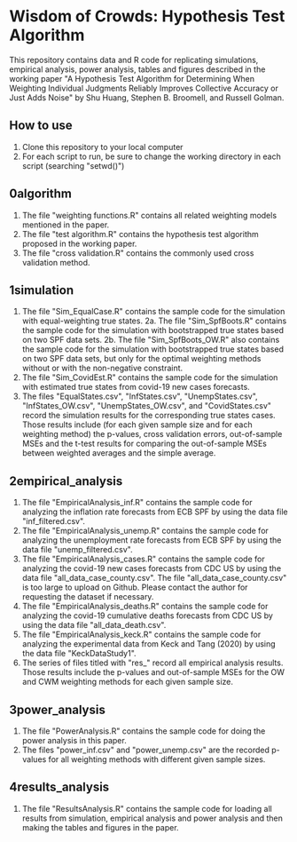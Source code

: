 # Wisdom of Crowds: Hypothesis Test Algorithm

This repository contains data and R code for replicating simulations, empirical analysis, power analysis, 
tables and figures described in the working paper "A Hypothesis Test Algorithm for Determining 
When Weighting Individual Judgments Reliably Improves Collective Accuracy or Just Adds Noise" 
by Shu Huang, Stephen B. Broomell, and Russell Golman. 

## How to use
1. Clone this repository to your local computer
2. For each script to run, be sure to change the working directory in each script (searching "setwd()")

## 0algorithm
1. The file "weighting functions.R" contains all related weighting models mentioned in the paper. 
2. The file "test algorithm.R" contains the hypothesis test algorithm proposed in the working paper. 
3. The file "cross validation.R" contains the commonly used cross validation method. 

## 1simulation
1. The file "Sim_EqualCase.R" contains the sample code for the simulation with equal-weighting true states. 
2a. The file "Sim_SpfBoots.R" contains the sample code for the simulation with bootstrapped true states based on two SPF data sets.
2b. The file "Sim_SpfBoots_OW.R" also contains the sample code for the simulation with bootstrapped true states based on two SPF data sets, but only for the optimal weighting methods without or with the non-negative constraint.
3. The file "Sim_CovidEst.R" contains the sample code for the simulation with estimated true states from covid-19 new cases forecasts.
4. The files "EqualStates.csv", "InfStates.csv", "UnempStates.csv", "InfStates_OW.csv", "UnempStates_OW.csv", and "CovidStates.csv" record the simulation results for the corresponding true states cases. Those results include (for each given sample size and for each weighting method) the p-values, cross validation errors, out-of-sample MSEs and the t-test results for comparing the out-of-sample MSEs between weighted averages and the simple average. 

## 2empirical_analysis
1. The file "EmpiricalAnalysis_inf.R" contains the sample code for analyzing the inflation rate forecasts from ECB SPF by using the data file "inf_filtered.csv". 
2. The file "EmpiricalAnalysis_unemp.R" contains the sample code for analyzing the unemployment rate forecasts from ECB SPF by using the data file "unemp_filtered.csv".
3. The file "EmpiricalAnalysis_cases.R" contains the sample code for analyzing the covid-19 new cases forecasts from CDC US by using the data file "all_data_case_county.csv". The file "all_data_case_county.csv" is too large to upload on Github. Please contact the author for requesting the dataset if necessary. 
4. The file "EmpiricalAnalysis_deaths.R" contains the sample code for analyzing the covid-19 cumulative deaths forecasts from CDC US by using the data file "all_data_death.csv".
5. The file "EmpiricalAnalysis_keck.R" contains the sample code for analyzing the experimental data from Keck and Tang (2020) by using the data file "KeckDataStudy1".
6. The series of files titled with "res_" record all empirical analysis results. Those results include the p-values and out-of-sample MSEs for the OW and CWM weighting methods for each given sample size. 

## 3power_analysis
1. The file "PowerAnalysis.R" contains the sample code for doing the power analysis in this paper. 
2. The files "power_inf.csv" and "power_unemp.csv" are the recorded p-values for all weighting methods with different given sample sizes. 

## 4results_analysis
1. The file "ResultsAnalysis.R" contains the sample code for loading all results from simulation, empirical analysis and power analysis and then making the tables and figures in the paper. 
